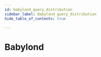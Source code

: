 ```yaml
---
id: babylond_query_distribution
sidebar_label: Babylond_query_distribution
hide_table_of_contents: true

---
```


# Babylond